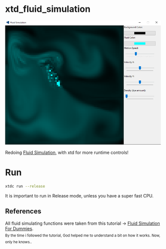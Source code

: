 # xtd_fluid_simulation
[![screenshot](screenshot.png)](https://github.com/baderouaich/Fluid-Simulation)

Redoing [Fluid Simulation](https://github.com/baderouaich/Fluid-Simulation), with xtd for more runtime controls!

# Run
```sh
xtdc run --release
```
It is important to run in Release mode, unless you have a super fast CPU.

## References

All fluid simulating functions were taken from this tutorial -> [Fluid Simulation For Dummies](https://mikeash.com/pyblog/fluid-simulation-for-dummies.html).<br>
<sub>By the time i followed the tutorial, God helped me to understand a bit on how it works. Now, only he knows..</sub>

